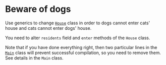 # Beware of dogs

Use generics to change [`House`](src/main/java/com/epam/rd/autotasks/house/House.java) class in order to dogs cannot enter cats' house and cats cannot enter dogs' house. 

You need to alter `residents` field and `enter` methods of the `House` class.

Note that if you have done everything right, then two particular lines in the [`Main`](src/main/java/com/epam/rd/autotasks/house/Main.java) class will prevent successful compilation, so you need to remove them.
See details in the `Main` class.

